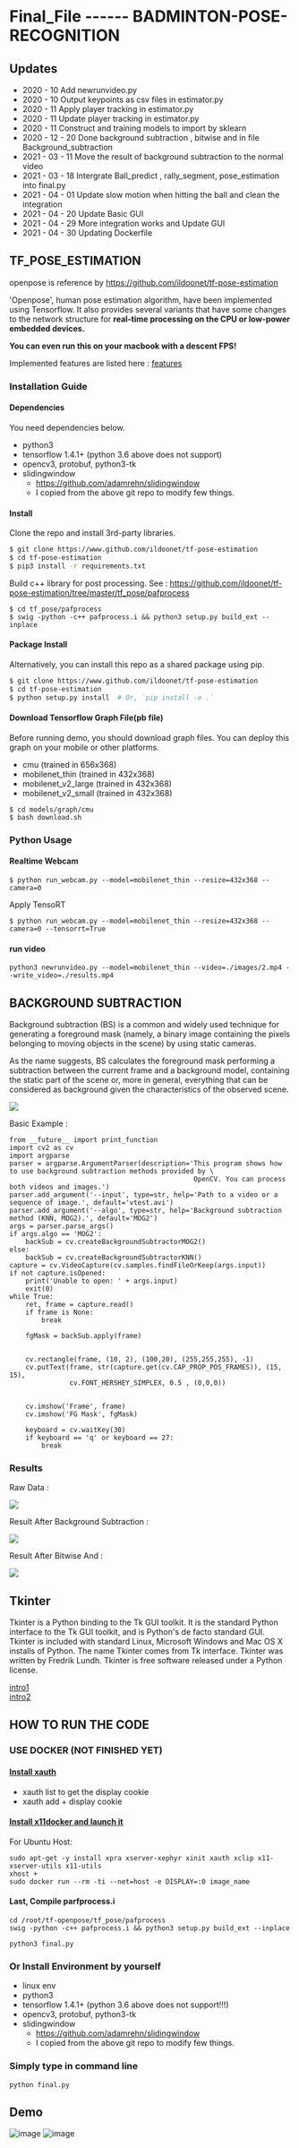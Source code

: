 # Final_File ------ BADMINTON-POSE-RECOGNITION

## Updates
- 2020 - 10  Add newrunvideo.py 
- 2020 - 10  Output keypoints as csv files in estimator.py
- 2020 - 11  Apply player tracking in estimator.py
- 2020 - 11  Update player tracking in estimator.py
- 2020 - 11  Construct and training models to import by sklearn
- 2020 - 12 - 20   Done background subtraction , bitwise and in file Background_subtraction
- 2021 - 03 - 11  Move the result of background subtraction to the normal video
- 2021 - 03 - 18  Intergrate Ball_predict , rally_segment, pose_estimation into final.py
- 2021 - 04 - 01 Update slow motion when hitting the ball and clean the integration
- 2021 - 04 - 20 Update Basic GUI 
- 2021 - 04 - 29 More integration works and Update GUI 
- 2021 - 04 - 30 Updating Dockerfile

## TF_POSE_ESTIMATION 
openpose is reference by https://github.com/ildoonet/tf-pose-estimation <br>

'Openpose', human pose estimation algorithm, have been implemented using Tensorflow. It also provides several variants that have some changes to the network structure for **real-time processing on the CPU or low-power embedded devices.**

**You can even run this on your macbook with a descent FPS!**

Implemented features are listed here : [features](./etcs/feature.md)

### Installation Guide

#### Dependencies

You need dependencies below.

- python3
- tensorflow 1.4.1+ (python 3.6 above does not support)
- opencv3, protobuf, python3-tk
- slidingwindow
  - https://github.com/adamrehn/slidingwindow
  - I copied from the above git repo to modify few things.

#### Install

Clone the repo and install 3rd-party libraries.

```bash
$ git clone https://www.github.com/ildoonet/tf-pose-estimation
$ cd tf-pose-estimation
$ pip3 install -r requirements.txt
```

Build c++ library for post processing. See : https://github.com/ildoonet/tf-pose-estimation/tree/master/tf_pose/pafprocess
```
$ cd tf_pose/pafprocess
$ swig -python -c++ pafprocess.i && python3 setup.py build_ext --inplace
```

#### Package Install

Alternatively, you can install this repo as a shared package using pip.

```bash
$ git clone https://www.github.com/ildoonet/tf-pose-estimation
$ cd tf-pose-estimation
$ python setup.py install  # Or, `pip install -e .`
```

#### Download Tensorflow Graph File(pb file)

Before running demo, you should download graph files. You can deploy this graph on your mobile or other platforms.

- cmu (trained in 656x368)
- mobilenet_thin (trained in 432x368)
- mobilenet_v2_large (trained in 432x368)
- mobilenet_v2_small (trained in 432x368)

```
$ cd models/graph/cmu
$ bash download.sh
```

### Python Usage

#### Realtime Webcam

```
$ python run_webcam.py --model=mobilenet_thin --resize=432x368 --camera=0
```

Apply TensoRT 

```
$ python run_webcam.py --model=mobilenet_thin --resize=432x368 --camera=0 --tensorrt=True
```

#### run video
```
python3 newrunvideo.py --model=mobilenet_thin --video=./images/2.mp4 --write_video=./results.mp4
```

## BACKGROUND SUBTRACTION

Background subtraction (BS) is a common and widely used technique for generating a foreground mask (namely, a binary image containing the pixels belonging to moving objects in the scene) by using static cameras.<br>

As the name suggests, BS calculates the foreground mask performing a subtraction between the current frame and a background model, containing the static part of the scene or, more in general, everything that can be considered as background given the characteristics of the observed scene.<br>

![](https://i.imgur.com/PbVLrGX.png)

Basic Example :
```=py
from __future__ import print_function
import cv2 as cv
import argparse
parser = argparse.ArgumentParser(description='This program shows how to use background subtraction methods provided by \
                                              OpenCV. You can process both videos and images.')
parser.add_argument('--input', type=str, help='Path to a video or a sequence of image.', default='vtest.avi')
parser.add_argument('--algo', type=str, help='Background subtraction method (KNN, MOG2).', default='MOG2')
args = parser.parse_args()
if args.algo == 'MOG2':
    backSub = cv.createBackgroundSubtractorMOG2()
else:
    backSub = cv.createBackgroundSubtractorKNN()
capture = cv.VideoCapture(cv.samples.findFileOrKeep(args.input))
if not capture.isOpened:
    print('Unable to open: ' + args.input)
    exit(0)
while True:
    ret, frame = capture.read()
    if frame is None:
        break
    
    fgMask = backSub.apply(frame)
    
    
    cv.rectangle(frame, (10, 2), (100,20), (255,255,255), -1)
    cv.putText(frame, str(capture.get(cv.CAP_PROP_POS_FRAMES)), (15, 15),
               cv.FONT_HERSHEY_SIMPLEX, 0.5 , (0,0,0))
    
    
    cv.imshow('Frame', frame)
    cv.imshow('FG Mask', fgMask)
    
    keyboard = cv.waitKey(30)
    if keyboard == 'q' or keyboard == 27:
        break
```
### Results

Raw Data :

![](https://i.imgur.com/nYN5yIP.png)

Result After Background Subtraction :

![](https://i.imgur.com/SdBoDjt.png)

Result After Bitwise And :

![](https://i.imgur.com/u5ZV8bG.png)

## Tkinter 
Tkinter is a Python binding to the Tk GUI toolkit. It is the standard Python interface to the Tk GUI toolkit, and is Python's de facto standard GUI. Tkinter is included with standard Linux, Microsoft Windows and Mac OS X installs of Python.
The name Tkinter comes from Tk interface. Tkinter was written by Fredrik Lundh.
Tkinter is free software released under a Python license.

[intro1](https://www.rs-online.com/designspark/python-tkinter-cn#_Toc61529922) <br>
[intro2](https://tkdocs.com/tutorial/firstexample.html#design) <br>


## HOW TO RUN THE CODE

### USE DOCKER (NOT FINISHED YET)

#### [Install xauth](https://www.youtube.com/watch?v=RDg6TRwiPtg)
- xauth list to get the display cookie
- xauth add + display cookie

#### [Install x11docker and launch it](https://techviewleo.com/run-gui-applications-in-docker-using-x11docker/)

For Ubuntu Host: 
```
sudo apt-get -y install xpra xserver-xephyr xinit xauth xclip x11-xserver-utils x11-utils
xhost +
sudo docker run --rm -ti --net=host -e DISPLAY=:0 image_name
```

#### Last, Compile parfprocess.i
```
cd /root/tf-openpose/tf_pose/pafprocess 
swig -python -c++ pafprocess.i && python3 setup.py build_ext --inplace

python3 final.py
```

### Or Install Environment by yourself
- linux env
- python3
- tensorflow 1.4.1+ (python 3.6 above does not support!!!)
- opencv3, protobuf, python3-tk
- slidingwindow
  - https://github.com/adamrehn/slidingwindow
  - I copied from the above git repo to modify few things.

### Simply type in command line
```
python final.py
```

## Demo 
![image](https://user-images.githubusercontent.com/46586372/116519965-b36a8d00-a904-11eb-9caf-fad5e18e01c5.png)
![image](https://user-images.githubusercontent.com/46586372/116520057-ce3d0180-a904-11eb-8fb5-fa1fc55d16e1.png)





